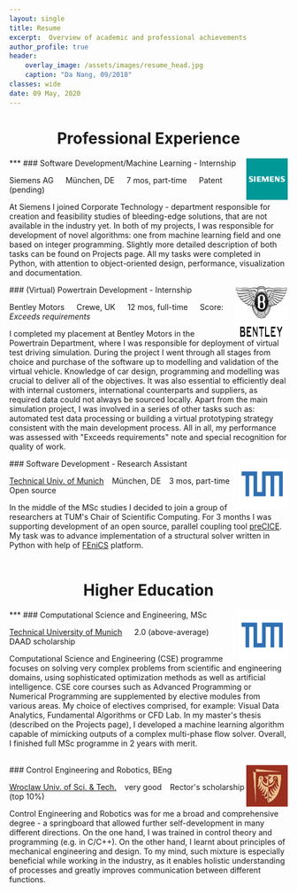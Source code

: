 ```yaml
---
layout: single
title: Resume
excerpt:  Overview of academic and professional achievements
author_profile: true
header:
    overlay_image: /assets/images/resume_head.jpg
    caption: "Da Nang, 09/2018"
classes: wide
date: 09 May, 2020
---
```



<center> <h1>Professional Experience </h1> </center>
***

<img align="right" src="\assets\images\siemens_logo.PNG" width="75" height="75" title="(c) Siemens AG"/>
### Software Development/Machine Learning - Internship

<i class="fas fa-building"></i> Siemens AG &emsp;   <i class="fas fa-map-marker-alt"> </i>  München, DE &emsp; <i class="fas fa-hourglass-half"> </i> 7 mos, part-time   &emsp;  <i class="fas fa-award"> </i> Patent (pending) <br/>

At Siemens I joined Corporate Technology - department responsible for creation and feasibility studies of bleeding-edge solutions, that are not available in the industry yet.  In both of my projects, I was responsible for development of novel algorithms: one from machine learning field and one based on integer programming. Slightly more detailed description of both tasks can be found on Projects page. All my tasks were completed in Python, with attention to object-oriented design, performance, visualization and documentation.

<img align="right" src="\assets\images\bentley_logo.PNG" width="95" height="95" title="(c) Bentley Motors"/>
### (Virtual) Powertrain Development - Internship

<i class="fas fa-building"></i> Bentley Motors &emsp;   <i class="fas fa-map-marker-alt"> </i>  Crewe, UK &emsp; <i class="fas fa-hourglass-half"> </i> 12 mos, full-time   &emsp;  <i class="fas fa-award"> </i> Score: *Exceeds requirements*  <br/>

I completed my placement at Bentley Motors in the Powertrain Department, where I was responsible for deployment of virtual test driving simulation. During the project I went through all stages from choice and purchase of the software up to modelling and validation of the virtual vehicle. Knowledge of car design, programming and modelling was crucial to deliver all of the objectives. It was also essential to efficiently deal with internal customers, international counterparts and suppliers, as required data could not always be sourced locally. Apart from the main simulation project, I was involved in a series of other tasks such as:
automated test data processing or building a virtual prototyping strategy consistent with the main development process. All in all, my performance was assessed with "Exceeds requirements" note and special recognition for quality of work.
<br/>

<img align="right" src="\assets\images\tum_logo.png" width="90" height="90" title="Technical University of Munich" title="Technical University of Munich"/>
### Software Development - Research Assistant

<i class="fas fa-building"></i>  [Technical Univ. of Munich](https://www.tum.de) &ensp;   <i class="fas fa-map-marker-alt"> </i>  München, DE &ensp; <i class="fas fa-hourglass-half"> </i> 3 mos, part-time   &ensp;  <i class="fas fa-code"> </i> Open source

In the middle of the MSc studies I decided to join a group of researchers at TUM's Chair of Scientific Computing. For 3 months I was supporting development of an open source, parallel coupling tool [preCICE](https://www.precice.org/). My task was to advance implementation of a structural solver written in Python with help of [FEniCS](https://fenicsproject.org/) platform.<br/><br/>


<center> <h1>Higher Education </h1> </center>
***

<img align="right" src="\assets\images\tum_logo.png" width="90" height="90" title="Technical University of Munich"/>
### Computational Science and Engineering, MSc

<i class="fas fa-university"></i>  [Technical University of Munich](https://www.tum.de) &emsp;   <i class="fas fa-graduation-cap"> </i>  2.0 (above-average) &emsp;  <i class="fas fa-award"> </i> DAAD scholarship

Computational Science and Engineering (CSE) programme focuses on solving very complex problems from scientific and engineering domains, using sophisticated optimization methods as well as artificial intelligence. CSE core courses such as Advanced Programming or Numerical Programming are supplemented by elective modules from various areas. My choice of electives comprised, for example: Visual Data Analytics, Fundamental Algorithms or CFD Lab. In my master's thesis (described on the Projects page), I developed a machine learning algorithm capable of mimicking outputs of a complex multi-phase flow solver. Overall, I finished full MSc programme in 2 years with merit.
<br/><br/>


<img align="right" src="\assets\images\pwr_logo.PNG" width="75" height="75"/>
### Control Engineering and Robotics, BEng

<i class="fas fa-university"></i>  [Wroclaw Univ. of Sci. & Tech.](https://www.pwr.edu.pl/en/) &ensp;  <i class="fas fa-graduation-cap"> </i> very good &ensp;  <i class="fas fa-award"> </i> Rector's scholarship (top 10%)

Control Engineering and Robotics was for me a broad and comprehensive degree - a springboard that allowed further self-development in many different directions. On the one hand, I was trained in control theory and programming (e.g. in C/C++). On the other hand, I learnt about principles of mechanical engineering and design. To my mind, such mixture is especially beneficial while working in the industry, as it enables holistic understanding of processes and greatly improves communication between different functions.
<br/><br/>



